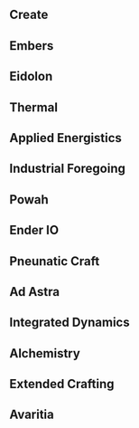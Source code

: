 ## Create
## Embers
## Eidolon
## Thermal
## Applied Energistics
## Industrial Foregoing
## Powah
## Ender IO
## Pneunatic Craft
## Ad Astra
## Integrated Dynamics
## Alchemistry
## Extended Crafting
## Avaritia